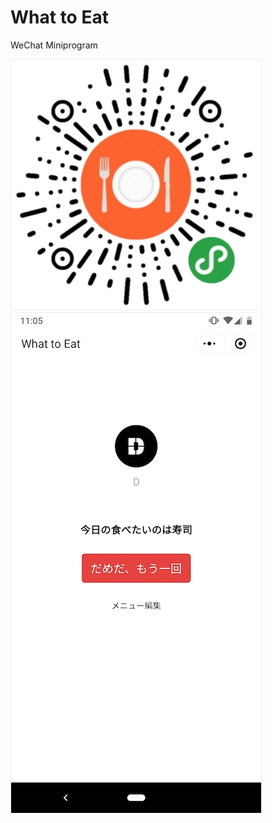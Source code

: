 # What to Eat

WeChat Miniprogram

<img src="https://github.com/dongri/what-to-eat/blob/master/images/qrcode.jpg?raw=true" style="width: 400px; border: 1px solid #eee;">

<img src="https://github.com/dongri/what-to-eat/blob/master/images/weixin-miniprogram.jpg?raw=true" style="width: 400px; border: 1px solid #eee;">